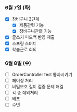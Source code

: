 ### 6월 7일 (화)
- [x] 장바구니 2단계
    - [x] 제품관련 기능
    - [x] 장바구니관련 기능    
- [x] 글쓰기 피드백 반영 제출
- [x] 스프링 스터디
- [x] 학습근로 회의

### 6월 8일 (수)
- [ ] OrderController test 통과시키기
- [ ] 페이징 처리
- [ ] 비밀보호 길이 검증 문제 해결
- [ ] 각 종 예외처리
- [ ] 배포
- [ ] 수면 
